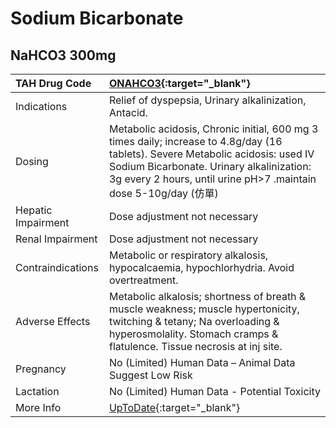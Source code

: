 # Sodium Bicarbonate

## NaHCO3 300mg

| TAH Drug Code      | [ONAHCO3](https://www.tahsda.org.tw/drugs/hissearch.php?drug_code=ONAHCO3){:target="_blank"}                                                                                                                                                    |
|:-------------------|:------------------------------------------------------------------------------------------------------------------------------------------------------------------------------------------------------------------------------------------------|
| Indications        | Relief of dyspepsia, Urinary alkalinization, Antacid.                                                                                                                                                                                           |
| Dosing             | Metabolic acidosis, Chronic initial, 600 mg 3 times daily; increase to 4.8g/day (16 tablets). Severe Metabolic acidosis: used IV Sodium Bicarbonate. Urinary alkalinization: 3g every 2 hours, until urine pH>7 .maintain dose 5-10g/day (仿單) |
| Hepatic Impairment | Dose adjustment not necessary                                                                                                                                                                                                                   |
| Renal Impairment   | Dose adjustment not necessary                                                                                                                                                                                                                   |
| Contraindications  | Metabolic or respiratory alkalosis, hypocalcaemia, hypochlorhydria. Avoid overtreatment.                                                                                                                                                        |
| Adverse Effects    | Metabolic alkalosis; shortness of breath & muscle weakness; muscle hypertonicity, twitching & tetany; Na overloading & hyperosmolality. Stomach cramps & flatulence. Tissue necrosis at inj site.                                               |
| Pregnancy          | No (Limited) Human Data – Animal Data Suggest Low Risk                                                                                                                                                                                          |
| Lactation          | No (Limited) Human Data - Potential Toxicity                                                                                                                                                                                                    |
| More Info          | [UpToDate](https://www.uptodate.com/contents/sodium-bicarbonate-drug-information){:target="_blank"}                                                                                                                                             |

